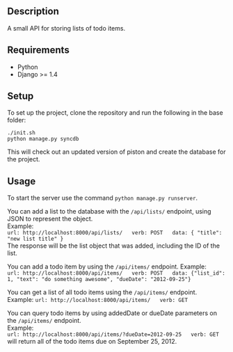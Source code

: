 Description
-----------
A small API for storing lists of todo items.

Requirements
------------
  * Python
  * Django >= 1.4

Setup
-----
To set up the project, clone the repository and run the following in the base folder:

```
./init.sh  
python manage.py syncdb
```  

This will check out an updated version of piston and create the database for the project.

Usage
-----
To start the server use the command `python manage.py runserver`.

You can add a list to the database with the `/api/lists/` endpoint, using JSON to represent the object.  
Example:  
`
url: http://localhost:8000/api/lists/  
verb: POST  
data: { "title": "new list title" }
`  
The response will be the list object that was added, including the ID of the list.  

You can add a todo item by using the `/api/items/` endpoint.
Example:  
`
url: http://localhost:8000/api/items/  
verb: POST  
data: {"list_id": 1, "text": "do something awesome", "dueDate": "2012-09-25"}
`  

You can get a list of all todo items using the `/api/items/` endpoint.  
Example:
`
url: http://localhost:8000/api/items/  
verb: GET  
`  

You can query todo items by using addedDate or dueDate parameters on the `/api/items/` endpoint.  
Example:  
`
url: http://localhost:8000/api/items/?dueDate=2012-09-25  
verb: GET  
`  
will return all of the todo items due on September 25, 2012.
